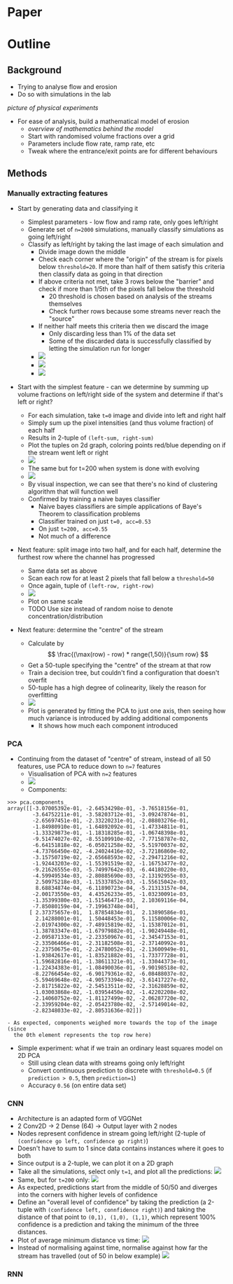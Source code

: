 # Paper

# Outline

## Background

- Trying to analyse flow and erosion
- Do so with simulations in the lab

_picture of physical experiments_

- For ease of analysis, build a mathematical model of erosion
    - _overview of mathematics behind the model_
    - Start with randomised volume fractions over a grid
    - Parameters include flow rate, ramp rate, etc
    - Tweak where the entrance/exit points are for different behaviours

## Methods

### Manually extracting features

- Start by generating data and classifying it
    - Simplest parameters - low flow and ramp rate, only goes left/right
    - Generate set of `n=2000` simulations, manually classify simulations as going left/right
    - Classify as left/right by taking the last image of each simulation and
        - Divide image down the middle
        - Check each corner where the "origin" of the stream is for pixels
          below `threshold=20`. If more than half of them satisfy this criteria
          then classify data as going in that direction
        - If above criteria not met, take 3 rows below the "barrier" and check
          if more than 1/5th of the pixels fall below the threshold
            - 20 threshold is chosen based on analysis of the streams themselves
            - Check further rows because some streams never reach the "source"
        - If neither half meets this criteria then we discard the image
            - Only discarding less than 1% of the data set
            - Some of the discarded data is successfully classified by letting
              the simulation run for longer
        - ![](../figs/misc/Image-2003-201.jpg)
        - ![](../figs/misc/Image-2005-199.jpg)
        - ![](../figs/misc/Image-2041-199.jpg)

- Start with the simplest feature - can we determine by summing up volume fractions
  on left/right side of the system and determine if that's left or right?
    - For each simulation, take `t=0` image and divide into left and right half
    - Simply sum up the pixel intensities (and thus volume fraction) of each half
    - Results in 2-tuple of `(left-sum, right-sum)`
    - Plot the tuples on 2d graph, coloring points red/blue depending on if the
      stream went left or right
    - ![](../figs/step1-lr-distribution.png)
    - The same but for t=200 when system is done with evolving
    - ![](../figs/step201-lr-distribution.png)
    - By visual inspection, we can see that there's no kind of clustering algorithm
      that will function well
    - Confirmed by training a naive bayes classifier
        - Naive bayes classifiers are simple applications of Baye's Theorem to classification problems
        - Classifier trained on just `t=0, acc=0.53`
        - On just `t=200, acc=0.55`
        - Not much of a difference

- Next feature: split image into two half, and for each half, determine the furthest
  row where the channel has progressed
    - Same data set as above
    - Scan each row for at least 2 pixels that fall below a `threshold=50`
    - Once again, tuple of `(left-row, right-row)`
    - ![](../figs/classical/highest_lr_last.png)
    - Plot on same scale
    - TODO Use size instead of random noise to denote concentration/distribution

- Next feature: determine the "centre" of the stream
    - Calculate by $$ \frac{(\max(row) - row) * range(1,50)}{\sum row} $$
    - Get a 50-tuple specifying the "centre" of the stream at that row
    - Train a decision tree, but couldn't find a configuration that doesn't overfit
    - 50-tuple has a high degree of colinearity, likely the reason for overfitting
    - ![](../figs/classical/pca.png)
    - Plot is generated by fitting the PCA to just one axis, then seeing how 
      much variance is introduced by adding additional components
        - It shows how much each component introduced 

### PCA

- Continuing from the dataset of "centre" of stream, instead of all 50 features,
  use PCA to reduce down to `n=7` features
    - Visualisation of PCA with `n=2` features
    - ![](../figs/classical/pca2_clustering.png)
    - Components: 
```
>>> pca.components_
array([[-3.07005392e-01, -2.64534298e-01, -3.76518156e-01,
        -3.64752211e-01, -3.58203712e-01, -3.09247874e-01,
        -2.65697451e-01, -2.33220231e-01, -2.08803276e-01,
        -1.84980910e-01, -1.64892092e-01, -1.47334811e-01,
        -1.33329873e-01, -1.18318285e-01, -1.06748398e-01,
        -9.51474027e-02, -8.55109910e-02, -7.77158787e-02,
        -6.64151818e-02, -6.05021258e-02, -5.51970037e-02,
        -4.73766450e-02, -4.24024416e-02, -3.72186860e-02,
        -3.15750719e-02, -2.65668593e-02, -2.29471216e-02,
        -1.92443203e-02, -1.55391519e-02, -1.16753477e-02,
        -9.21626555e-03, -5.74997642e-03, -6.44180220e-03,
        -4.59949534e-03, -2.80885690e-03, -2.13192955e-03,
         2.50975218e-03, -1.15337852e-03, -1.55615042e-03,
         8.68834874e-04, -6.11890723e-04, -5.21313157e-04,
        -2.00173550e-03,  4.43526233e-05, -1.03230091e-03,
        -1.35399380e-03, -1.51546471e-03,  2.10369116e-04,
        -7.85080159e-04, -7.19963748e-04],
       [ 2.37375657e-01,  1.87854834e-01,  2.13890586e-01,
         2.14288001e-01,  1.50448453e-01,  5.11580006e-02,
        -2.01974300e-02, -7.48915819e-02, -1.15387012e-01,
        -1.38783347e-01, -1.67979882e-01, -1.90249448e-01,
        -2.09587133e-01, -2.23350967e-01, -2.34547153e-01,
        -2.33506466e-01, -2.31182508e-01, -2.37140992e-01,
        -2.23750675e-01, -2.24780052e-01, -2.13600949e-01,
        -1.93842617e-01, -1.83521882e-01, -1.73377728e-01,
        -1.59682816e-01, -1.38611321e-01, -1.33044373e-01,
        -1.22434383e-01, -1.08490036e-01, -9.90198518e-02,
        -8.22766454e-02, -6.90179361e-02, -6.08488037e-02,
        -5.59469648e-02, -4.90573394e-02, -3.61417227e-02,
        -2.81715822e-02, -2.54513511e-02, -2.31628859e-02,
        -1.03003868e-02, -1.03954450e-02, -1.42202208e-02,
        -2.14060752e-02, -1.81127499e-02, -2.06287720e-02,
        -2.33959204e-02, -2.05423780e-02, -2.57149014e-02,
        -2.82348033e-02, -2.80531636e-02]])
```
    - As expected, components weighed more towards the top of the image (since
      the 0th element represents the top row here)
- Simple experiment: what if we train an ordinary least squares model on 2D PCA
    - Still using clean data with streams going only left/right
    - Convert continuous prediction to discrete with `threshold=0.5` (if
      `prediction > 0.5`, then `prediction=1`)
    - Accuracy `0.56` (on entire data set)


### CNN

- Architecture is an adapted form of VGGNet
- 2 Conv2D -> 2 Dense (64) -> Output layer with 2 nodes
- Nodes represent confidence in stream going left/right (2-tuple of `(confidence go left, confidence go right)`)
- Doesn't have to sum to 1 since data contains instances where it goes to both
- Since output is a 2-tuple, we can plot it on a 2D graph
- Take all the simulations, select only `t=1`, and plot all the predictions:
![](../figs/cnn-all/c25-scatter-test-first.png)
- Same, but for `t=200` only:
![](../figs/cnn-all/c25-scatter-test-last.png)
- As expected, predictions start from the middle of 50/50 and diverges into
  the corners with higher levels of confidence
- Define an "overall level of confidence" by taking the prediction (a 2-tuple
  with `(confidence left, connfidence right)`) and taking the distance of that
  point to `(0,1), (1,0), (1,1)`, which represent 100% confidence is a prediction
  and taking the minimum of the three distances.
- Plot of average minimum distance vs time:
![](../figs/cnn-all2/c25-avgmdot.png)
- Instead of normalising against time, normalise against how far the stream
  has travelled (out of 50 in below example)
![](../figs/cnn-all2/c12-ratio-ot-2.png)


### RNN
